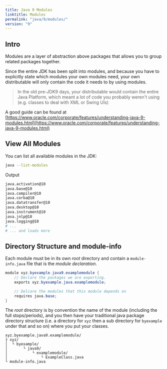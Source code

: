```yaml
---
title: Java 9 Modules
linktitle: Modules
permalink: "java/9/modules/"
version: "9"
---
```


## Intro
Modules are a layer of abstraction above packages that allows you to
group related packages together.

Since the entire JDK has been split into modules, and because you have to explicitly state which modules your own modules need, your own distributable will only contain the code it needs to by using modules.

> In the old pre-JDK9 days, your distributable would contain the entire Java Platform, which meant a lot of code you probably weren't using (e.g. classes to deal with XML or Swing UIs)

A good guide can be found at [https://www.oracle.com/corporate/features/understanding-java-9-modules.html](https://www.oracle.com/corporate/features/understanding-java-9-modules.html)

## View All Modules
You can list all available modules in the JDK:
```bash
java --list-modules
```
Output
```bash
java.activation@10
java.base@10
java.compiler@10
java.corba@10
java.datatransfer@10
java.desktop@10
java.instrument@10
java.jnlp@10
java.logging@10
# ...
# ... and loads more
```

## Directory Structure and module-info
Each module must be in its own *root* directory and contain a `module-info.java` file that is the *module declaration*.

```java
module xyz.byexample.java9.examplemodule {
    // Declare the packages we are exporting.
    exports xyz.byexample.java.examplemodule;

    // Delcare the modules that this module depends on
    requires java.base;
}
```
The *root* directory is by convention the name of the module (including the full stops/periods), and you then have your traditional java package directory structure (i.e. a directory for `xyz` then a sub directory for `byexample` under that and so on) where you put your classes.

```
xyz.byexample.java9.examplemodule/
├ xyz/
│  └ byexample/
│       └ java9/
│           └ examplemodule/
│               └ ExampleClass.java
└ module-info.java
```